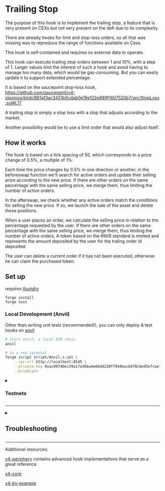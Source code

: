 # Trailing Stop

The purpose of this hook is to implement the trailing stop, a feature that is very present on CEXs but not very present on the defi due to its complexity.

There are already hooks for limit and stop-loss orders, so all that was missing was to reproduce the range of functions available on Cexs.

This hook is self-contained and requires no external data to operate.

This hook can execute trailing stop orders between 1 and 10%, with a step of 1.
Larger values limit the interest of such a hook and avoid having to manage too many data, which would be gas-consuming. But you can easily update it to support extended percentage.

It is based on the saucepoint stop-loss hook, https://github.com/saucepoint/v4-stoploss/blob/881a13ac3451b0cdab0e19e122e889f1607520b7/src/StopLoss.sol#L17

A trailing stop is simply a stop loss with a stop that adjusts according to the market.

Another possibility would be to use a limit order that would also adjust itself.

## How it works

The hook is based on a tick spacing of 50, which corresponds to a price change of 0.5%, a multiple of 1%.

Each time the price changes by 0.5% in one direction or another, in the beforeswap function we'll search for active orders and update their selling price according to the new price. If there are other orders on the same percentage with the same selling price, we merge them, thus limiting the number of active orders.

In the afterswap, we check whether any active orders match the conditions for selling the new price. If so, we launch the sale of the asset and delete these positions.

When a user places an order, we calculate the selling price in relation to the percentage requested by the user. If there are other orders on the same percentage with the same selling price, we merge them, thus limiting the number of active orders.
A token based on the 6909 standard is minted and represents the amount deposited by the user for the traling order id deposited.

The user can delete a current order if it has not been executed, otherwise he can claim the purchased token.

## Set up

*requires [foundry](https://book.getfoundry.sh)*

```
forge install
forge test
```

### Local Development (Anvil)

Other than writing unit tests (recommended!), you can only deploy & test hooks on [anvil](https://book.getfoundry.sh/anvil/)

```bash
# start anvil, a local EVM chain
anvil

# in a new terminal
forge script script/Anvil.s.sol \
    --rpc-url http://localhost:8545 \
    --private-key 0xac0974bec39a17e36ba4a6b4d238ff944bacb478cbed5efcae784d7bf4f2ff80 \
    --broadcast
```

<details>
<summary><h3>Testnets</h3></summary>

NOTE: 11/21/2023, the Goerli deployment is out of sync with the latest v4. **It is recommend to use local testing instead**

~~For testing on Goerli Testnet the Uniswap Foundation team has deployed a slimmed down version of the V4 contract (due to current contract size limits) on the network.~~

~~The relevant addresses for testing on Goerli are the ones below~~

```bash
POOL_MANAGER = 0x0
POOL_MODIFY_POSITION_TEST = 0x0
SWAP_ROUTER = 0x0
```

Update the following command with your own private key:

```
forge script script/00_Counter.s.sol \
--rpc-url https://rpc.ankr.com/eth_goerli \
--private-key [your_private_key_on_goerli_here] \
--broadcast
```

### *Deploying your own Tokens For Testing*

Because V4 is still in testing mode, most networks don't have liquidity pools live on V4 testnets. We recommend launching your own test tokens and expirementing with them that. We've included in the templace a Mock UNI and Mock USDC contract for easier testing. You can deploy the contracts and when you do you'll have 1 million mock tokens to test with for each contract. See deployment commands below

```
forge create script/mocks/mUNI.sol:MockUNI \
--rpc-url [your_rpc_url_here] \
--private-key [your_private_key_on_goerli_here]
```

```
forge create script/mocks/mUSDC.sol:MockUSDC \
--rpc-url [your_rpc_url_here] \
--private-key [your_private_key_on_goerli_here]
```

</details>

---

<details>
<summary><h2>Troubleshooting</h2></summary>



### *Permission Denied*

When installing dependencies with `forge install`, Github may throw a `Permission Denied` error

Typically caused by missing Github SSH keys, and can be resolved by following the steps [here](https://docs.github.com/en/github/authenticating-to-github/connecting-to-github-with-ssh) 

Or [adding the keys to your ssh-agent](https://docs.github.com/en/authentication/connecting-to-github-with-ssh/generating-a-new-ssh-key-and-adding-it-to-the-ssh-agent#adding-your-ssh-key-to-the-ssh-agent), if you have already uploaded SSH keys

### Hook deployment failures

Hook deployment failures are caused by incorrect flags or incorrect salt mining

1. Verify the flags are in agreement:
    * `getHookCalls()` returns the correct flags
    * `flags` provided to `HookMiner.find(...)`
2. Verify salt mining is correct:
    * In **forge test**: the *deploye*r for: `new Hook{salt: salt}(...)` and `HookMiner.find(deployer, ...)` are the same. This will be `address(this)`. If using `vm.prank`, the deployer will be the pranking address
    * In **forge script**: the deployer must be the CREATE2 Proxy: `0x4e59b44847b379578588920cA78FbF26c0B4956C`
        * If anvil does not have the CREATE2 deployer, your foundry may be out of date. You can update it with `foundryup`

</details>

---

Additional resources:

[v4-periphery](https://github.com/uniswap/v4-periphery) contains advanced hook implementations that serve as a great reference

[v4-core](https://github.com/uniswap/v4-core)

[v4-by-example](https://v4-by-example.org)

